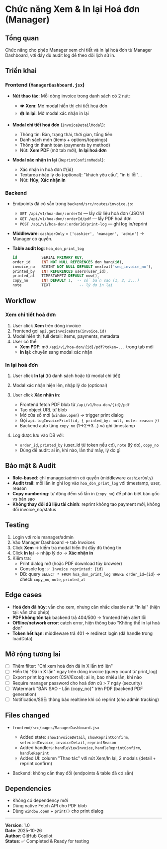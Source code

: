 # Chức năng Xem & In lại Hoá đơn (Manager)

## Tổng quan
Chức năng cho phép Manager xem chi tiết và in lại hoá đơn từ Manager Dashboard, với đầy đủ audit log để theo dõi lịch sử in.

## Triển khai

### Frontend (`ManagerDashboard.jsx`)
- **Nút thao tác**: Mỗi dòng invoice trong danh sách có 2 nút:
  - 👁️ **Xem**: Mở modal hiển thị chi tiết hoá đơn
  - 🖨️ **In lại**: Mở modal xác nhận in lại

- **Modal chi tiết hoá đơn** (`InvoiceDetailModal`):
  - Thông tin: Bàn, trạng thái, thời gian, tổng tiền
  - Danh sách món (items + options/toppings)
  - Thông tin thanh toán (payments by method)
  - Nút: **Xem PDF** (mở tab mới), **In lại hoá đơn**

- **Modal xác nhận in lại** (`ReprintConfirmModal`):
  - Xác nhận in hoá đơn #{id}
  - Textarea nhập lý do (optional): "khách yêu cầu", "in bị lỗi"...
  - Nút: **Hủy**, **Xác nhận in**

### Backend
- Endpoints đã có sẵn trong `backend/src/routes/invoice.js`:
  - `GET /api/v1/hoa-don/:orderId` — lấy dữ liệu hoá đơn (JSON)
  - `GET /api/v1/hoa-don/:orderId/pdf` — lấy PDF hoá đơn
  - `POST /api/v1/hoa-don/:orderId/print-log` — ghi log in/reprint

- **Middleware**: `cashierOnly` = `['cashier', 'manager', 'admin']` → Manager có quyền.

- **Table audit log**: `hoa_don_print_log`
  ```sql
  id           SERIAL PRIMARY KEY,
  order_id     INT NOT NULL REFERENCES don_hang(id),
  invoice_no   BIGINT NOT NULL DEFAULT nextval('seq_invoice_no'),
  printed_by   INT REFERENCES users(user_id),
  printed_at   TIMESTAMPTZ DEFAULT now(),
  copy_no      INT DEFAULT 1,  -- số bản sao (1, 2, 3...)
  note         TEXT             -- lý do in lại
  ```

## Workflow

### Xem chi tiết hoá đơn
1. User click **Xem** trên dòng invoice
2. Frontend gọi `api.getInvoiceData(invoice.id)`
3. Modal hiển thị full detail: items, payments, metadata
4. User có thể:
   - **Xem PDF**: mở `/api/v1/hoa-don/{id}/pdf?token=...` trong tab mới
   - **In lại**: chuyển sang modal xác nhận

### In lại hoá đơn
1. User click **In lại** (từ danh sách hoặc từ modal chi tiết)
2. Modal xác nhận hiện lên, nhập lý do (optional)
3. User click **Xác nhận in**:
   - Frontend fetch PDF blob từ `/api/v1/hoa-don/{id}/pdf`
   - Tạo object URL từ blob
   - Mở cửa sổ mới (`window.open`) → trigger print dialog
   - Gọi `api.logInvoicePrint(id, { printed_by: null, note: reason })`
   - Backend auto tăng `copy_no` (1→2→3...) và ghi timestamp

4. Log được lưu vào DB với:
   - `order_id`, `printed_by` (user_id từ token nếu có), `note` (lý do), `copy_no`
   - Dùng để audit: ai in, khi nào, lần thứ mấy, lý do gì

## Bảo mật & Audit
- **Role-based**: chỉ manager/admin có quyền (middleware `cashierOnly`)
- **Audit trail**: mỗi lần in ghi log vào `hoa_don_print_log` với timestamp, user, reason
- **Copy numbering**: tự động đếm số lần in (`copy_no`) để phân biệt bản gốc vs bản sao
- **Không thay đổi dữ liệu tài chính**: reprint không tạo payment mới, không đổi invoice_no/status

## Testing
1. Login với role manager/admin
2. Vào Manager Dashboard → tab Invoices
3. Click **Xem** → kiểm tra modal hiển thị đầy đủ thông tin
4. Click **In lại** → nhập lý do → **Xác nhận in**
5. Kiểm tra:
   - Print dialog mở (hoặc PDF download tùy browser)
   - Console log: `✅ Invoice reprinted: {id}`
   - DB: query `SELECT * FROM hoa_don_print_log WHERE order_id={id}` → check `copy_no`, `note`, `printed_at`

## Edge cases
- **Hoá đơn đã hủy**: vẫn cho xem, nhưng cân nhắc disable nút "In lại" (hiện tại: vẫn cho phép)
- **PDF không tồn tại**: backend trả 404/500 → frontend hiện alert lỗi
- **Offline/network error**: catch error, hiện thông báo "Không thể in lại hoá đơn"
- **Token hết hạn**: middleware trả 401 → redirect login (đã handle trong loadData)

## Mở rộng tương lai
- [ ] Thêm filter: "Chỉ xem hoá đơn đã in X lần trở lên"
- [ ] Hiển thị "Đã in X lần" ngay trên dòng invoice (query count từ print_log)
- [ ] Export print log report (CSV/Excel): ai in, bao nhiêu lần, khi nào
- [ ] Require manager password cho hoá đơn cũ > 7 ngày (security)
- [ ] Watermark "BẢN SAO - Lần {copy_no}" trên PDF (backend PDF generation)
- [ ] Notification/SSE: thông báo realtime khi có reprint (cho admin tracking)

## Files changed
- `frontend/src/pages/ManagerDashboard.jsx`
  - Added state: `showInvoiceDetail`, `showReprintConfirm`, `selectedInvoice`, `invoiceDetail`, `reprintReason`
  - Added handlers: `handleViewInvoice`, `handleReprintConfirm`, `handleReprint`
  - Added UI: column "Thao tác" với nút Xem/In lại, 2 modals (detail + reprint confirm)

- Backend: không cần thay đổi (endpoints & table đã có sẵn)

## Dependencies
- Không có dependency mới
- Dùng native Fetch API cho PDF blob
- Dùng `window.open` + `print()` cho print dialog

---
**Version**: 1.0  
**Date**: 2025-10-26  
**Author**: GitHub Copilot  
**Status**: ✅ Completed & Ready for testing
